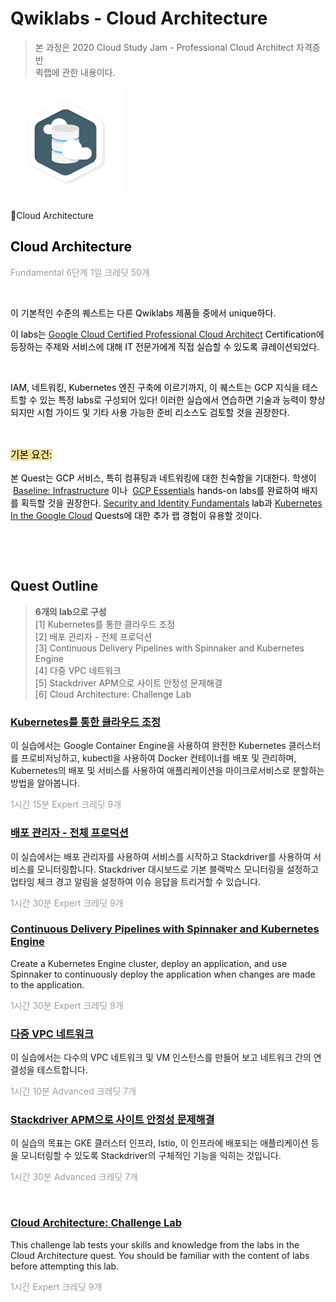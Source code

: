 # Qwiklabs - Cloud Architecture

<blockquote data-ke-size="size26" data-ke-style="style3"><span>본 과정은 2020 Cloud Study Jam - <span>Professional Cloud Architect 자격증반<br />퀵랩에 관한 내용이다.</span></span></blockquote>

![img](../.vuepress/public/images/img-gcp/gcp-cloud-01.png)

🔺Cloud Architecture

<h2 data-ke-size="size26"><span style="color: #000000;">Cloud Architecture</span></h2>
<p><span style="color: #9d9d9d;">Fundamental&nbsp;6단계&nbsp;1일&nbsp;크레딧 50개</span></p>
<p>&nbsp;</p>
<p><span style="color: #000000;">이 기본적인 수준의 퀘스트는 다른 Qwiklabs 제품들 중에서 unique하다. </span></p>
<p><span style="color: #000000;">이 labs는 <a href="https://cloud.google.com/certification/cloud-architect">Google Cloud Certified Professional Cloud Architect</a><span><span>&nbsp;</span>Certification</span>에 등장하는 주제와 서비스에 대해 IT 전문가에게 직접 실습할 수 있도록 큐레이션되었다. </span></p>
<p>&nbsp;</p>
<p><span style="color: #000000;">IAM, 네트워킹, Kubernetes 엔진 구축에 이르기까지, 이 퀘스트는 GCP 지식을 테스트할 수 있는 특정 labs로 구성되어 있다! </span><span style="color: #000000;">이러한 실습에서 연습하면 기술과 능력이 향상되지만 시험 가이드 및 기타 사용 가능한 준비 리소스도 검토할 것을 권장한다.</span></p>
<p>&nbsp;</p>
<p style="font-size: 1.12em;" data-ke-size="size16"><span style="color: #000000; background-color: #f6e199;">기본 요건:</span></p>
<p><span style="color: #000000;"><span style="color: #000000;">본 Quest는 GCP 서비스, 특히 컴퓨팅과 네트워킹에 대한 친숙함을 기대한다. 학생이 <span><span>&nbsp;</span></span><a href="https://google.qwiklabs.com/quests/33">Baseline: Infrastructure</a> 이나 <span><span>&nbsp;</span></span><a href="https://google.qwiklabs.com/quests/23">GCP Essentials</a> hands-on labs를 완료하여 배지를 획득할 것을 권장한다. <a href="https://google.qwiklabs.com/quests/40">Security and Identity Fundamentals</a><span><span> lab과 </span></span><a href="https://google.qwiklabs.com/quests/29">Kubernetes In the Google Cloud</a><span><span>&nbsp;</span>Quests에 </span>대한 추가 랩 경험이 유용할 것이다.</span></span></p>
<p>&nbsp;</p>
<p>&nbsp;</p>
<h2>Quest Outline</h2>
<blockquote data-ke-style="style3"><b>6개의 lab으로 구성</b><br />[1] Kubernetes를 통한 클라우드 조정<br />[2] 배포 관리자 - 전체 프로덕션<br />[3] Continuous Delivery Pipelines with Spinnaker and Kubernetes Engine<br />[4] 다중 VPC 네트워크<br />[5] Stackdriver APM으로 사이트 안정성 문제해결<br />[6] Cloud Architecture: Challenge Lab</blockquote>
<h3><a href="https://google.qwiklabs.com/focuses/557?parent=catalog&amp;qlcampaign=6s-Certi-24">Kubernetes를 통한 클라우드 조정</a></h3>
<p>이 실습에서는 Google Container Engine을 사용하여 완전한 Kubernetes 클러스터를 프로비저닝하고, kubectl을 사용하여 Docker 컨테이너를 배포 및 관리하며, Kubernetes의 배포 및 서비스를 사용하여 애플리케이션을 마이크로서비스로 분할하는 방법을 알아봅니다.</p>
<p><span style="color: #9d9d9d;">1시간 15분 Expert 크레딧 9개</span></p>
<h3><a href="https://google.qwiklabs.com/focuses/981?parent=catalog&amp;qlcampaign=6s-Certi-24">배포 관리자 - 전체 프로덕션</a></h3>
<p>이 실습에서는 배포 관리자를 사용하여 서비스를 시작하고 Stackdriver를 사용하여 서비스를 모니터링합니다. Stackdriver 대시보드로 기본 블랙박스 모니터링을 설정하고 업타임 체크 경고 알림을 설정하여 이슈 응답을 트리거할 수 있습니다.</p>
<p><span style="color: #9d9d9d;">1시간 30분 Expert&nbsp;크레딧 9개</span></p>
<h3><a href="https://google.qwiklabs.com/focuses/552?parent=catalog&amp;qlcampaign=6s-Certi-24">Continuous Delivery Pipelines with Spinnaker and Kubernetes Engine</a></h3>
<p>Create a Kubernetes Engine cluster, deploy an application, and use Spinnaker to continuously deploy the application when changes are made to the application.</p>
<p><span style="color: #9d9d9d;">1시간 30분 Expert 크레딧 9개</span></p>
<h3><a href="https://google.qwiklabs.com/focuses/1230?parent=catalog&amp;qlcampaign=6s-Certi-24">다중 VPC 네트워크</a></h3>
<p>이 실습에서는 다수의 VPC 네트워크 및 VM 인스턴스를 만들어 보고 네트워크 간의 연결성을 테스트합니다.</p>
<p><span style="color: #9d9d9d;">1시간 10분 Advanced 크레딧 7개</span></p>
<h3><a href="https://google.qwiklabs.com/focuses/4186?parent=catalog&amp;qlcampaign=6s-Certi-24">Stackdriver APM으로 사이트 안정성 문제해결</a></h3>
<p>이 실습의 목표는 GKE 클러스터 인프라, Istio, 이 인프라에 배포되는 애플리케이션 등을 모니터링할 수 있도록 Stackdriver의 구체적인 기능을 익히는 것입니다.</p>
<p><span style="color: #9d9d9d;">1시간 30분 Advanced 크레딧 7개</span></p>
<p>&nbsp;</p>
<h3><a href="https://google.qwiklabs.com/focuses/10417?parent=catalog&amp;qlcampaign=6s-Certi-24">Cloud Architecture: Challenge Lab</a></h3>
<p>This challenge lab tests your skills and knowledge from the labs in the Cloud Architecture quest. You should be familiar with the content of labs before attempting this lab.</p>
<p><span style="color: #9d9d9d;">1시간 Expert 크레딧 9개</span></p>

